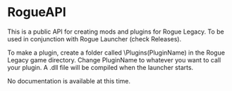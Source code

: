 # RogueAPI

This is a public API for creating mods and plugins for Rogue Legacy. To be used in conjunction with Rogue Launcher (check Releases).

To make a plugin, create a folder called \Plugins\(PluginName) in the Rogue Legacy game directory. Change PluginName to whatever you want to call your plugin. A .dll file will be compiled when the launcher starts.

No documentation is available at this time.
